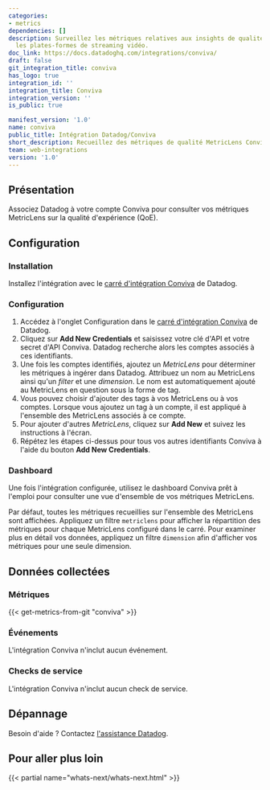 ```yaml
---
categories:
- metrics
dependencies: []
description: Surveillez les métriques relatives aux insights de qualité Conviva pour
  les plates-formes de streaming vidéo.
doc_link: https://docs.datadoghq.com/integrations/conviva/
draft: false
git_integration_title: conviva
has_logo: true
integration_id: ''
integration_title: Conviva
integration_version: ''
is_public: true

manifest_version: '1.0'
name: conviva
public_title: Intégration Datadog/Conviva
short_description: Recueillez des métriques de qualité MetricLens Conviva.
team: web-integrations
version: '1.0'
---
```


## Présentation

Associez Datadog à votre compte Conviva pour consulter vos métriques MetricLens sur la qualité d'expérience (QoE).

## Configuration

### Installation

Installez l'intégration avec le [carré d'intégration Conviva][1] de Datadog.

### Configuration
1. Accédez à l'onglet Configuration dans le [carré d'intégration Conviva][1] de Datadog.
2. Cliquez sur **Add New Credentials** et saisissez votre clé d'API et votre secret d'API Conviva. Datadog recherche alors les comptes associés à ces identifiants.
3. Une fois les comptes identifiés, ajoutez un _MetricLens_ pour déterminer les métriques à ingérer dans Datadog. Attribuez un nom au MetricLens ainsi qu'un _filter_ et une _dimension_. Le nom est automatiquement ajouté au MetricLens en question sous la forme de tag.
4. Vous pouvez choisir d'ajouter des tags à vos MetricLens ou à vos comptes. Lorsque vous ajoutez un tag à un compte, il est appliqué à l'ensemble des MetricLens associés à ce compte.
5. Pour ajouter d'autres _MetricLens_, cliquez sur **Add New** et suivez les instructions à l'écran.
6. Répétez les étapes ci-dessus pour tous vos autres identifiants Conviva à l'aide du bouton **Add New Credentials**.

### Dashboard
Une fois l'intégration configurée, utilisez le dashboard Conviva prêt à l'emploi pour consulter une vue d'ensemble de vos métriques MetricLens.

Par défaut, toutes les métriques recueillies sur l'ensemble des MetricLens sont affichées. Appliquez un filtre `metriclens` pour afficher la répartition des métriques pour chaque MetricLens configuré dans le carré. Pour examiner plus en détail vos données, appliquez un filtre `dimension` afin d'afficher vos métriques pour une seule dimension.

## Données collectées

### Métriques
{{< get-metrics-from-git "conviva" >}}


### Événements

L'intégration Conviva n'inclut aucun événement.

### Checks de service

L'intégration Conviva n'inclut aucun check de service.

## Dépannage

Besoin d'aide ? Contactez [l'assistance Datadog][3].

## Pour aller plus loin

{{< partial name="whats-next/whats-next.html" >}}

[1]: https://app.datadoghq.com/account/settings#integrations/conviva
[2]: https://github.com/DataDog/dogweb/blob/prod/integration/conviva/conviva_metadata.csv
[3]: https://docs.datadoghq.com/fr/help/
